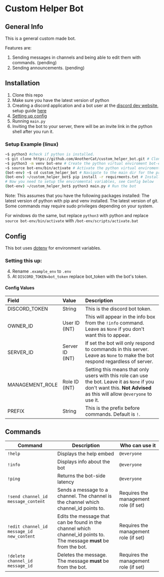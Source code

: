 # Custom Helper Bot

## General Info

This is a general custom made bot.

Features are:

1. Sending messages in channels and being able to edit them with commands. (pending)
2. Sending announcements. (pending)



## Installation 

1. Clone this repo
2. Make sure you have the latest version of python
3. Creating a discord application and a bot user at the [discord dev website](https://discord.com/developers/applications), setup guide [here](https://discordpy.readthedocs.io/en/latest/discord.html#creating-a-bot-account)
4. [Setting up config](#config)
5. Running `main.py` 
6. Inviting the bot to your server, there will be an invite link in the python shell after you run it. 

### Setup Example (linux)

```bash
~$ python3 #check if python is installed.
~$ git clone https://github.com/AnotherCat/custom_helper_bot.git # Clone this github repo
~$ python3 -m venv bot-env # Create the python virtual enviroment bot-env
~$ source bot-env/bin/activate # Activate the python virtual enviroment (will need to do this every time you want to be able to run the bot)
(bot-env) ~$ cd custom_helper_bot # Navigate to the main dir for the project.
(bot-env) ~/custom_helper_bot$ pip install -r requirments.txt # Install the required python packeges.
# Now you need to setup the enviromental variables, see Config below
(bot-env) ~/custom_helper_bot$ python3 main.py # Run the bot
```

Note: This assumes that you have the following packages installed: The latest version of python with pip and venv installed. The latest version of git.
Some commands may require sudo privileges depending on your system.

For windows do the same, but replace `python3` with python and replace `source bot-env/bin/activate` with `/bot-env/scripts/activate.bat`

## Config

This bot uses [dotenv](https://pypi.org/project/python-dotenv/) for environment variables. 

### Setting this up:

4. Rename `.example_env` to `.env`
5. At `DISCORD_TOKEN=bot_token` replace bot_token with the bot's token. 

#### Config Values
| Field           | Value           | Description                                                  |
| :-------------- | :------------------ | :----------------------------------------------------------- |
| DISCORD_TOKEN   | String          | This is the discord bot token.                               |
| OWNER_ID        | User ID (INT)   | This will appear in the info box from the `!info` command. Leave as `None` if you don't want this to appear. |
| SERVER_ID       | Server ID (INT) | If set the bot will only respond to commands in this server. Leave as `None` to make the bot respond regardless of server.|
| MANAGEMENT_ROLE | Role ID (INT)   | Setting this means that only users with this role can use the bot. Leave it as `None` if you don't want this. **Not Advised** as this will allow `@everyone` to use it. |
| PREFIX          | String          | This is the prefix before commands. Default is `!`.          |

## Commands

| Command                                   | Description                                                  | Who can use it                        |
| ----------------------------------------- | ------------------------------------------------------------ | ------------------------------------- |
| `!help`                                   | Displays the help embed                                      | `@everyone`                           |
| `!info`                                   | Displays info about the bot                                  | `@everyone`                           |
| `!ping`                                   | Returns the bot-side latency                                 | `@everyone`                           |
| `!send channel_id message_content`        | Sends a message to a channel. The channel is the channel which channel_id points to. | Requires the management role (if set) |
| `!edit channel_id message_id new_content` | Edits the message that can be found in the channel which channel_id points to. The message **must** be from the bot. | Requires the management role (if set) |
| `!delete channel_id message_id`           | Deletes the message. The message **must** be from the bot.   | Requires the management role (if set) |

